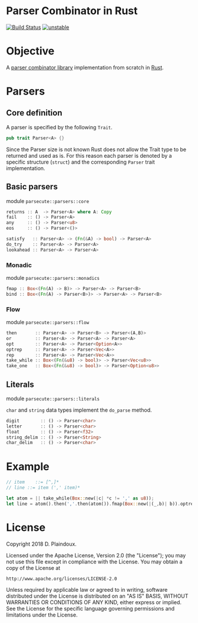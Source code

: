 # Parser Combinator in Rust

[![Build Status](https://travis-ci.org/d-plaindoux/parsec.rust.svg?branch=master)](https://travis-ci.org/d-plaindoux/parsec.rust)
[![unstable](http://badges.github.io/stability-badges/dist/unstable.svg)](http://github.com/badges/stability-badges)

# Objective 

A [parser combinator library](https://www.microsoft.com/en-us/research/wp-content/uploads/2016/02/parsec-paper-letter.pdf)
implementation from scratch in [Rust](https://www.rust-lang.org/en-US/).

# Parsers

## Core definition

A parser is specified by the following `Trait`.

```rust
pub trait Parser<A> {}
```

Since the Parser size is not known Rust does not allow the Trait type to be returned and used as is. For this reason each parser is denoted by a specific
structure (`struct`) and the corresponding `Parser` trait implementation.

## Basic parsers

module `parsecute::parsers::core`

```rust
returns :: A  -> Parser<A> where A: Copy
fail    :: () -> Parser<A>
any     :: () -> Parser<u8>
eos     :: () -> Parser<()>
```

```rust
satisfy   :: Parser<A> -> (Fn(&A) -> bool) -> Parser<A>
do_try    :: Parser<A> -> Parser<A>
lookahead :: Parser<A> -> Parser<A>
```

### Monadic 

module `parsecute::parsers::monadics`

```rust
fmap :: Box<(Fn(A) -> B)> -> Parser<A> -> Parser<B>
bind :: Box<(Fn(A) -> Parser<B>)> -> Parser<A> -> Parser<B>
```

### Flow

module `parsecute::parsers::flow`

```rust
then       :: Parser<A> -> Parser<B> -> Parser<(A,B)>
or         :: Parser<A> -> Parser<A> -> Parser<A>
opt        :: Parser<A> -> Parser<Option<A>>
optrep     :: Parser<A> -> Parser<Vec<A>>
rep        :: Parser<A> -> Parser<Vec<A>>
take_while :: Box<(Fn(&u8) -> bool)> -> Parser<Vec<u8>>
take_one   :: Box<(Fn(&u8) -> bool)> -> Parser<Option<u8>>
```

## Literals

module `parsecute::parsers::literals`

`char` and `string` data types implement the `do_parse` method.

```rust
digit        :: () -> Parser<char>
letter       :: () -> Parser<char>
float        :: () -> Parser<f32>
string_delim :: () -> Parser<String>
char_delim   :: () -> Parser<char>
```

# Example

```rust
// item    ::= [^,]*
// line ::= item (',' item)*

let atom = || take_while(Box::new(|c| *c != ',' as u8));
let line = atom().then(','.then(atom()).fmap(Box::new(|(_,b)| b)).optrep());
```

# License

Copyright 2018 D. Plaindoux.

Licensed under the Apache License, Version 2.0 (the "License");
you may not use this file except in compliance with the License.
You may obtain a copy of the License at

    http://www.apache.org/licenses/LICENSE-2.0

Unless required by applicable law or agreed to in writing, software
distributed under the License is distributed on an "AS IS" BASIS,
WITHOUT WARRANTIES OR CONDITIONS OF ANY KIND, either express or implied.
See the License for the specific language governing permissions and
limitations under the License.
